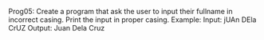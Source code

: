 Prog05: Create a program that ask the user to input their fullname in incorrect casing. Print the input in proper casing.
Example:
Input: jUAn DEla CrUZ
Output: Juan Dela Cruz
